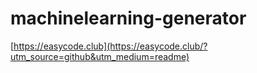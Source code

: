# machinelearning-generator

[https://easycode.club](https://easycode.club/?utm_source=github&utm_medium=readme)
